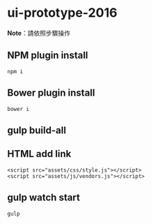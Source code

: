 ui-prototype-2016
=============

**Note**：請依照步驟操作

NPM plugin install
-----------

    npm i


Bower plugin install
-----------

    bower i


gulp build-all
-----------


HTML add link
-----------

    <script src="assets/css/style.js"></script>
    <script src="assets/js/vendors.js"></script>

gulp watch start
-----------

    gulp